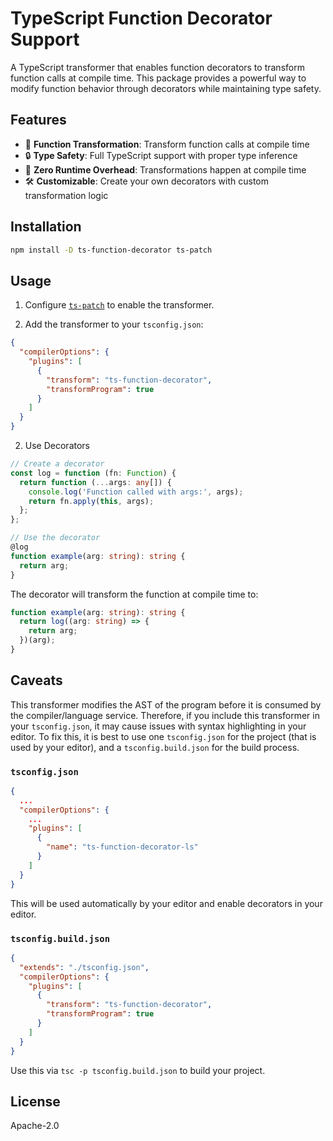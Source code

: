 # TypeScript Function Decorator Support

A TypeScript transformer that enables function decorators to transform function calls at compile time. This package provides a powerful way to modify function behavior through decorators while maintaining type safety.

## Features

- 🔄 **Function Transformation**: Transform function calls at compile time
- 🔒 **Type Safety**: Full TypeScript support with proper type inference
- 🚀 **Zero Runtime Overhead**: Transformations happen at compile time
- 🛠️ **Customizable**: Create your own decorators with custom transformation logic

## Installation

```bash
npm install -D ts-function-decorator ts-patch
```

## Usage

1. Configure [`ts-patch`](https://github.com/nonara/ts-patch) to enable the transformer.

2. Add the transformer to your `tsconfig.json`:

```json
{
  "compilerOptions": {
    "plugins": [
      {
        "transform": "ts-function-decorator",
        "transformProgram": true
      }
    ]
  }
}
```

2. Use Decorators

```typescript
// Create a decorator
const log = function (fn: Function) {
  return function (...args: any[]) {
    console.log('Function called with args:', args);
    return fn.apply(this, args);
  };
};

// Use the decorator
@log
function example(arg: string): string {
  return arg;
}
```

The decorator will transform the function at compile time to:

```typescript
function example(arg: string): string {
  return log((arg: string) => {
    return arg;
  })(arg);
}
```

## Caveats

This transformer modifies the AST of the program before it is consumed by the compiler/language service. Therefore, if you include this transformer in your `tsconfig.json`, it may cause issues with syntax highlighting in your editor. To fix this, it is best to use one `tsconfig.json` for the project (that is used by your editor), and a `tsconfig.build.json` for the build process.

### `tsconfig.json`

```json
{
  ...
  "compilerOptions": {
    ...
    "plugins": [
      {
        "name": "ts-function-decorator-ls"
      }
    ]
  }
}
```

This will be used automatically by your editor and enable decorators in your editor.

### `tsconfig.build.json`

```json
{
  "extends": "./tsconfig.json",
  "compilerOptions": {
    "plugins": [
      {
        "transform": "ts-function-decorator",
        "transformProgram": true
      }
    ]
  }
}
```

Use this via `tsc -p tsconfig.build.json` to build your project.

## License

Apache-2.0
